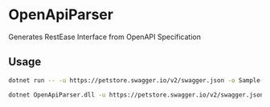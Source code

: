 # OpenApiParser
Generates RestEase Interface from OpenAPI Specification

## Usage
```bash
dotnet run -- -u https://petstore.swagger.io/v2/swagger.json -o Sample
```

```bash
dotnet OpenApiParser.dll -u https://petstore.swagger.io/v2/swagger.json -o Sample
```
